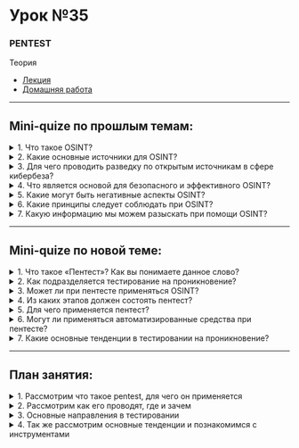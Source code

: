 # Урок №35  
### PENTEST  
Теория  


* [Лекция](35_Pentest.pdf)
* [Домашняя работа](HW35_36.md)


---

## Mini-quize по прошлым темам:

<details>
  <summary>1. Что такое OSINT?</summary>
<br>

**OSINT (Open Source Intelligence)** — это процесс сбора и анализа данных из открытых источников, таких как интернет, социальные сети, регистрационные базы данных, СМИ и многое другое.  

---

</details>

<details>
  <summary>2. Какие основные источники для OSINT?</summary>
<br>

Основные источники:  
- **Поисковые системы:** Google, Bing, Yandex.  
- **Социальные сети:** Facebook, Twitter, LinkedIn.  
- **Регистры доменных имен:** WHOIS, DNS-записи.  
- **Открытые базы данных:** Судебные реестры, государственные архивы.  
- **Облачные утечки:** Pastebin, Have I Been Pwned.  

---

</details>

<details>
  <summary>3. Для чего проводить разведку по открытым источникам в сфере кибербеза?</summary>
<br>

**Цели разведки OSINT в кибербезопасности:**  
- Выявление уязвимостей и утечек данных.  
- Анализ инфраструктуры компании для предотвращения атак.  
- Сбор информации для пентестов или расследований.  

---

</details>

<details>
  <summary>4. Что является основой для безопасного и эффективного OSINT?</summary>
<br>

Основы OSINT:  
- **Этичность:** Соблюдение законов и моральных норм.  
- **Легальность:** Использование только разрешённых инструментов и источников.  
- **Тщательность:** Проверка достоверности собранной информации.  
- **Анонимность:** Защита своей личности и методик сбора данных.  

---

</details>

<details>
  <summary>5. Какие могут быть негативные аспекты OSINT?</summary>
<br>

**Негативные аспекты OSINT:**  
- Использование собранных данных злоумышленниками.  
- Нарушение приватности объектов исследования.  
- Риск утечки информации об исследователе.  

---

</details>

<details>
  <summary>6. Какие принципы следует соблюдать при OSINT?</summary>
<br>

**Принципы OSINT:**  
- Законность и этичность.  
- Чёткое определение целей исследования.  
- Конфиденциальность полученных данных.  
- Использование проверенных инструментов.  

---

</details>

<details>
  <summary>7. Какую информацию мы можем разыскать при помощи OSINT?</summary>
<br>

С помощью OSINT можно найти:  
- Контактные данные (email, телефон).  
- Утечки паролей и аккаунтов.  
- Информацию о компании (сотрудники, инфраструктура).  
- Доменные записи, IP-адреса, поддомены.  

---

</details>

---

## Mini-quize по новой теме:

<details>
  <summary>1. Что такое «Пентест»? Как вы понимаете данное слово?</summary>
<br>

**Пентест (Penetration Testing)** — это метод проверки безопасности системы, сети или приложения, при котором моделируются действия злоумышленников для поиска уязвимостей.  

---

</details>

<details>
  <summary>2. Как подразделяется тестирование на проникновение?</summary>
<br>

Пентест подразделяется на:  
1. **Black-box:** Без предоставления информации о системе.  
2. **White-box:** С полным доступом к документации и исходному коду.  
3. **Gray-box:** Частичный доступ к информации.  

---

</details>

<details>
  <summary>3. Может ли при пентесте применяться OSINT?</summary>
<br>

Да, OSINT активно применяется на этапе разведки для сбора информации о цели:  
- Сбор данных о сотрудниках.  
- Анализ доменных записей, поддоменов.  
- Поиск утечек данных.  

---

</details>

<details>
  <summary>4. Из каких этапов должен состоять пентест?</summary>
<br>

Основные этапы пентеста:  
1. **Подготовка:** Согласование целей и объема работ.  
2. **Разведка:** Сбор информации о цели.  
3. **Сканирование:** Поиск уязвимостей с помощью автоматических инструментов.  
4. **Эксплуатация:** Проверка возможности эксплуатации найденных уязвимостей.  
5. **Отчёт:** Документирование результатов и рекомендаций.  

---

</details>

<details>
  <summary>5. Для чего применяется пентест?</summary>
<br>

**Цели пентеста:**  
- Выявление и устранение уязвимостей.  
- Проверка устойчивости систем к реальным атакам.  
- Улучшение уровня информационной безопасности.  

---

</details>

<details>
  <summary>6. Могут ли применяться автоматизированные средства при пентесте?</summary>
<br>

Да, автоматизированные инструменты упрощают и ускоряют процесс пентеста. Примеры:  
- **Nmap:** Сканирование сети.  
- **Burp Suite:** Тестирование веб-приложений.  
- **Metasploit:** Эксплуатация уязвимостей.  

---

</details>

<details>
  <summary>7. Какие основные тенденции в тестировании на проникновение?</summary>
<br>

**Основные тенденции:**  
- Использование автоматизации и ИИ.  
- Внедрение пентестов в процессы DevSecOps.  
- Адаптация к облачным и гибридным инфраструктурам.  
- Увеличение спроса на специализированные тесты (например, API, IoT).  

---

</details>

---

## План занятия:

<details>
  <summary>1. Рассмотрим что такое pentest, для чего он применяется</summary>
<br>

Разберём, что пентест — это имитация реальных атак с целью выявления уязвимостей.  
**Применение:**  
- Оценка защищённости.  
- Проверка соответствия стандартам (например, PCI DSS).  

---

</details>

<details>
  <summary>2. Рассмотрим как его проводят, где и зачем</summary>
<br>

**Проведение пентеста:**  
- На системах, сетях, приложениях.  
- В корпоративных и облачных средах.  
**Цель:**  
- Предотвращение утечек данных.  
- Повышение устойчивости к угрозам.  

---

</details>

<details>
  <summary>3. Основные направления в тестировании</summary>
<br>

Основные направления:  
- **Сети и инфраструктура:** Поиск уязвимостей в сетевых устройствах.  
- **Веб-приложения:** SQL-инъекции, XSS.  
- **API:** Проверка авторизации и безопасности данных.  
- **IoT:** Тестирование встроенных устройств.  

---

</details>

<details>
  <summary>4. Так же рассмотрим основные тенденции и познакомимся с инструментами</summary>
<br>

**Тенденции:**  
- Увеличение автоматизации.  
- Расширение тестов на облачные и контейнерные среды.  

**Инструменты:**  
- **Nmap:** Для сканирования сетей.  
- **Burp Suite:** Для анализа веб-приложений.  
- **Metasploit:** Для создания и эксплуатации эксплойтов.  

---
</details>
